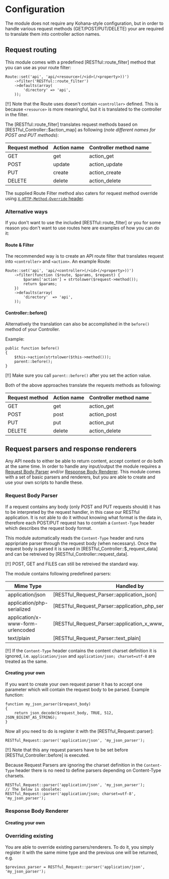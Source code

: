 # Configuration

The module does not require any Kohana-style configuration, but in order to
handle various request methods (GET/POST/PUT/DELETE) your are required to
translate them into controller action names.


## Request routing

This module comes with a predefined [RESTful::route_filter] method that you can
use as your route filter:

    Route::set('api', 'api/<resource>(/<id>(/<property>))')
        ->filter('RESTful::route_filter')
        ->defaults(array(
            'directory' => 'api',
        ));

[!!] Note that the Route uses doesn't contain `<controller>` defined. This is
because `<resource>` is more meaningful, but it is translated to the controller
in the filter.

The [RESTful::route_filter] translates request methods based on [RESTful_Controller::$action_map]
as following (*note different names for POST and PUT methods*):

Request method | Action name | Controller method name
---------------|-------------|-----------------------
GET            | get         | action_get
POST           | update      | action_update
PUT            | create      | action_create
DELETE         | delete      | action_delete

The supplied Route Filter method also caters for request method override using
[`X-HTTP-Method-Override` header](notes#x-http-method-override-header).


### Alternative ways

If you don't want to use the included [RESTful::route_filter] or you for some
reason you don't want to use routes here are examples of how you can do it:


#### Route & Filter

The recommended way is to create an API route filter that translates request
into `<controller>` and `<action>`. An example Route:

    Route::set('api', 'api/<controller>(/<id>(/<property>))')
        ->filter(function ($route, $params, $request) {
            $params['action'] = strtolower($request->method());
            return $params;
        })
        ->defaults(array(
            'directory'  => 'api',
        ));


#### Controller::before()

Alternatively the translation can also be accomplished in the `before()` method
of your Controller.

Example:

    public function before()
    {
        $this->action(strtolower($this->method()));
        parent::before();
    }

[!!] Make sure you call `parent::before()` after you set the action value.


Both of the above approaches translate the requests methods as following:

Request method | Action name | Controller method name
---------------|-------------|-----------------------
GET            | get         | action_get
POST           | post        | action_post
PUT            | put         | action_put
DELETE         | delete      | action_delete


## Request parsers and response renderers

Any API needs to either be able to return content, accept content or do both at
the same time. In order to handle any input/output the module requires a [Request Body Parser](#request-body-parser)
and/or [Response Body Renderer](#response-body-renderer). This module comes with
a set of basic parsers and renderers, but you are able to create and use your
own scripts to handle these.


### Request Body Parser

If a request contains any body (only POST and PUT requests should) it has to be
interpreted by the request handler, in this case our RESTful application. It is
not able to do it without knowing what format is the data in, therefore each
POST/PUT request has to contain a `Content-Type` header which describes the
request body format.

This module automatically reads the `Content-Type` header and runs appripriate
parser through the request body (when necessary). Once the request body is
parsed it is saved in [RESTful_Controller::$_request_data] and can be retreived
by [RESTful_Controller::request_data].

[!!] POST, GET and FILES can still be retreived the standard way.

The module contains following predefined parsers:

Mime Type                         | Handled by
----------------------------------|------------------------------------------------------------
application/json                  | [RESTful_Request_Parser::application_json]
application/php-serialized        | [RESTful_Request_Parser::application_php_serialized]
application/x-www-form-urlencoded | [RESTful_Request_Parser::application_x_www_form_urlencoded]
text/plain                        | [RESTful_Request_Parser::text_plain]

[!!] If the `Content-Type` header contains the content charset definition it is
ignored, i.e. `application/json` and `application/json; charset=utf-8` are
treated as the same.


#### Creating your own

If you want to create your own request parser it has to accept one parameter
which will contain the request body to be parsed. Example function:

    function my_json_parser($request_body)
    {
        return json_decode($request_body, TRUE, 512, JSON_BIGINT_AS_STRING);
    }

Now all you need to do is register it with the [RESTful_Request::parser]:

    RESTful_Request::parser('application/json', 'my_json_parser');

[!!] Note that this any request parsers have to be set before
[RESTful_Controller::before] is executed.

Because Request Parsers are ignoring the charset definition in the
`Content-Type` header there is no need to define parsers depending on
Content-Type charsets.

    RESTful_Request::parser('application/json', 'my_json_parser');
    // The below is obsolete:
    RESTful_Request::parser('application/json; charset=utf-8', 'my_json_parser');



### Response Body Renderer


#### Creating your own


### Overriding existing

You are able to override existing parsers/renderers. To do it, you simply
register it with the same mime type and the previous one will be returned, e.g.

    $previous_parser = RESTful_Request::parser('application/json', 'my_json_parser');
